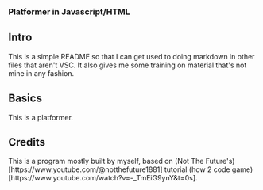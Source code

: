 ### Platformer in Javascript/HTML


## Intro

<p>This is a simple README so that I can get used to doing markdown in other files that aren't VSC. It also gives me some training on material that's not mine in any fashion.</p>

## Basics
<p>This is a platformer.</p>

## Credits

<p>This is a program mostly built by myself, based on (Not The Future's)[https://www.youtube.com/@notthefuture1881] tutorial (how 2 code game)[https://www.youtube.com/watch?v=-_TmEiG9ynY&t=0s].</p>



